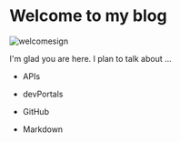 # Welcome to my blog

![welcomesign](http://www.pngmart.com/files/3/Welcome-PNG-Free-Download.png)

I'm glad you are here. I plan to talk about ...

* APIs

* devPortals

* GitHub

* Markdown
